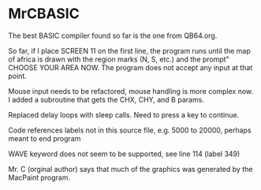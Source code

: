# MrCBASIC
The best BASIC compiler found so far is the one from QB64.org.

So far, if I place SCREEN 11 on the first line, the program runs until the map of africa is drawn with the region marks (N, S, etc.) and the prompt" CHOOSE YOUR AREA NOW.  The program does not accept any input at that point.

Mouse input needs to be refactored, mouse handling is more complex now.  I added a subroutine that gets the CHX, CHY, and B params. 

Replaced delay loops with sleep calls.  Need to press a key to continue. 

Code references labels not in this source file, e.g. 5000 to 20000, perhaps meant to end program 

WAVE keyword does not seem to be supported, see line 114 (label 349)

Mr. C (orginal author) says that much of the graphics was generated by the MacPaint program.

